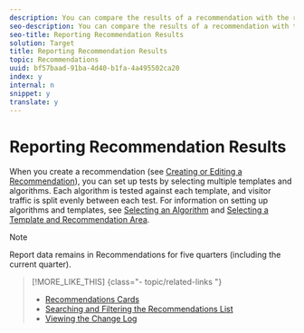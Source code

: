 ```yaml
---
description: You can compare the results of a recommendation with the results you get without it. This provides a clear picture of how well your recommendations are working so you can adjust them for maximum performance.
seo-description: You can compare the results of a recommendation with the results you get without it. This provides a clear picture of how well your recommendations are working so you can adjust them for maximum performance.
seo-title: Reporting Recommendation Results
solution: Target
title: Reporting Recommendation Results
topic: Recommendations
uuid: bf57baad-91ba-4d40-b1fa-4a495502ca20
index: y
internal: n
snippet: y
translate: y
---
```


# Reporting Recommendation Results

When you create a recommendation (see [ Creating or Editing a Recommendation](../../../c_rec_mng_recs/c_Setting_Up_and_Deleting_a_Recommendation/t_create_edit_recs/t_create_edit_recs.md#task_07791608B4DB4B3EB0EF981116F4B4E2)), you can set up tests by selecting multiple templates and algorithms. Each algorithm is tested against each template, and visitor traffic is split evenly between each test. For information on setting up algorithms and templates, see [ Selecting an Algorithm](../../../c_rec_mng_recs/c_Setting_Up_and_Deleting_a_Recommendation/t_create_edit_recs/t_algo_select_recs.md#task_2203616ABBE342B6ADAB08F278D794FA) and [ Selecting a Template and Recommendation Area](../../../c_rec_mng_recs/c_Setting_Up_and_Deleting_a_Recommendation/t_create_edit_recs/t_template_and_recommendation_area_recs.md#task_45CA0403F24944EF9FE6C4FC5D1A7836). 


>[!NOTE]
>
>Report data remains in Recommendations for five quarters (including the current quarter).


>[!MORE_LIKE_THIS] {class="- topic/related-links "}
>
>* [ Recommendations Cards ](r_card_understanding_recs.md#reference_5F99F1159DD741CCB92963C9B32C28B0)
>* [ Searching and Filtering the Recommendations List ](t_finding_recs.md#task_5B8C9C6FFC5F4191804AA07203CC22E9)
>* [ Viewing the Change Log ](t_Viewing_the_Change_Log.md#task_0B5CF07FDC30484F89A58E402ADFE493)
